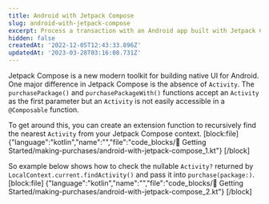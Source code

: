 ```yaml
---
title: Android with Jetpack Compose
slug: android-with-jetpack-compose
excerpt: Process a transaction with an Android app built with Jetpack Compose
hidden: false
createdAt: '2022-12-05T12:43:33.896Z'
updatedAt: '2023-03-28T03:16:08.731Z'
---
```

Jetpack Compose is a new modern toolkit for building native UI for Android. One major difference in Jetpack Compose is the absence of `Activity`.  The `purchasePackage()` and `purchasePackageWith()` functions accept an `Activity` as the first parameter but an `Activity` is not easily accessible in a `@Composable` function.

To get around this, you can create an extension function to recursively find the nearest `Activity` from your Jetpack Compose context.
[block:file]
{"language":"kotlin","name":"","file":"code_blocks/🚀 Getting Started/making-purchases/android-with-jetpack-compose_1.kt"}
[/block]

So example below shows how to check the nullable `Activity?` returned by `LocalContext.current.findActivity()` and pass it into `purchase(package:)`.
[block:file]
{"language":"kotlin","name":"","file":"code_blocks/🚀 Getting Started/making-purchases/android-with-jetpack-compose_2.kt"}
[/block]

